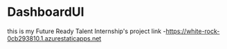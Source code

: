# DashboardUI

this is my Future Ready Talent Internship's project link -https://white-rock-0cb293810.1.azurestaticapps.net
